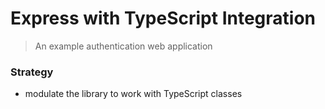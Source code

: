 # Express with TypeScript Integration

> An example authentication web application

### Strategy

- modulate the library to work with TypeScript classes
